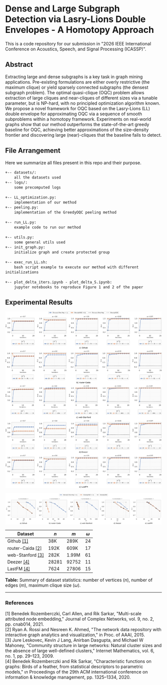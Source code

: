 # Dense and Large Subgraph Detection via Lasry-Lions Double Envelopes - A Homotopy Approach

This is a code repository for our submission in "2026 IEEE International Conference on Acoustics, Speech, and Signal Processing (ICASSP)".

## Abstract
Extracting large and dense subgraphs is a key task in graph mining applications. Pre-existing formulations are either overly restrictive (the maximum clique) or yield sparsely connected subgraphs (the densest subgraph problem). The optimal quasi-clique (OQC) problem allows extraction of large cliques and near-cliques of different sizes via a tunable parameter, but is NP-hard, with no principled optimization algorithm known. We propose a novel framework for OQC based on the Lasry-Lions (LL) double envelope for approximating OQC via a sequence of smooth subproblems within a homotopy framework. Experiments on real-world graphs show that our method outperforms the state-of-the-art greedy baseline for OQC, achieving better approximations of the size–density frontier and discovering large (near)-cliques that the baseline fails to detect.


## File Arrangement

Here we summarize all files present in this repo and their purpose.
```
+-- datasets/: 
    all the datasets used
+-- logs/: 
    some precomputed logs

+-- LL_optimization.py: 
    implementation of our method
+-- peeling.py: 
    implementation of the GreedyOQC peeling method

+-- run_LL.py:    
    example code to run our method

+-- utils.py: 
    some general utils used
+-- init_graph.py: 
    initialize graph and create protected group

+-- exec_run_LL.sh: 
    bash script example to execute our method with different initializations

+-- plot_delta_iters.ipynb - plot_delta_S.ipynb: 
    jupyter notebooks to reproduce Figure 1 and 2 of the paper
```

## Experimental Results



![delta_vs_iters](figures/various_delta_vs_iters.png "Title")

![delta_vs_size](figures/various_delta_vs_size.png "Title")


| Dataset                                | $n$    | $m$    | $\omega$ |
|----------------------------------------|--------|--------|----------|
| Github [[1]](#1)                       | 38K    | 289K   | 24       |
| router-Caida [[2]](#2)                 | 192K   | 609K   | 17       |
| web-Stanford [[3]](#3)                 | 282K   | 1.99M  | 61       |
| Deezer [[4]](#4)                       | 28281  | 92752  | 11       |
| LastFM [[4]](#4)                       | 7624   | 27806  | 15       |

**Table:** Summary of dataset statistics: number of vertices ($n$), number of edges ($m$), maximum clique size ($\omega$).  

---

### References
<a id="1">[1]</a> Benedek Rozemberczki, Carl Allen, and Rik Sarkar, "Multi-scale attributed node embedding," Journal of Complex Networks, vol. 9, no. 2, pp. cnab014, 2021. \
<a id="2">[2]</a> Ryan A. Rossi and Nesreen K. Ahmed, "The network data repository with interactive graph analytics and visualization," in Proc. of AAAI, 2015. \
<a id="3">[3]</a> Jure Leskovec, Kevin J Lang, Anirban Dasgupta, and Michael W Mahoney, "Community structure in large networks: Natural cluster sizes and the absence of large well-defined clusters," Internet Mathematics, vol. 6, no. 1, pp. 29–123, 2009. \
<a id="4">[4]</a> Benedek Rozemberczki and Rik Sarkar, "Characteristic functions on graphs: Birds of a feather, from statistical descriptors to parametric models," ιn Proceedings of the 29th ACM international conference on information & knowledge management, pp. 1325–1334, 2020.